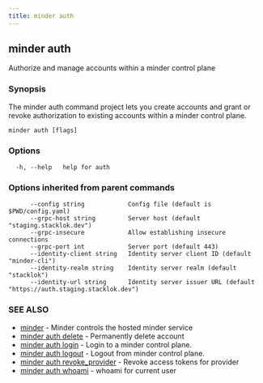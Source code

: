 ```yaml
---
title: minder auth
---
```

## minder auth

Authorize and manage accounts within a minder control plane

### Synopsis

The minder auth command project lets you create accounts and grant or revoke
authorization to existing accounts within a minder control plane.

```
minder auth [flags]
```

### Options

```
  -h, --help   help for auth
```

### Options inherited from parent commands

```
      --config string            Config file (default is $PWD/config.yaml)
      --grpc-host string         Server host (default "staging.stacklok.dev")
      --grpc-insecure            Allow establishing insecure connections
      --grpc-port int            Server port (default 443)
      --identity-client string   Identity server client ID (default "minder-cli")
      --identity-realm string    Identity server realm (default "stacklok")
      --identity-url string      Identity server issuer URL (default "https://auth.staging.stacklok.dev")
```

### SEE ALSO

* [minder](minder.md)	 - Minder controls the hosted minder service
* [minder auth delete](minder_auth_delete.md)	 - Permanently delete account
* [minder auth login](minder_auth_login.md)	 - Login to a minder control plane.
* [minder auth logout](minder_auth_logout.md)	 - Logout from minder control plane.
* [minder auth revoke_provider](minder_auth_revoke_provider.md)	 - Revoke access tokens for provider
* [minder auth whoami](minder_auth_whoami.md)	 - whoami for current user

